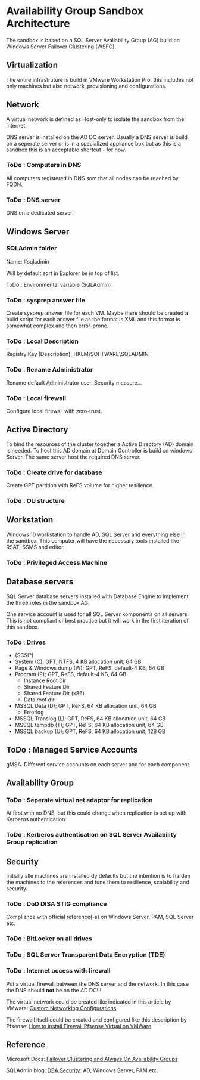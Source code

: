 # Availability Group Sandbox Architecture

The sandbox is based on a SQL Server Availability Group (AG) build on Windows Server Failover Clustering (WSFC).

## Virtualization

The entire infrastruture is build in VMware Workstation Pro. this includes not only machines but also network, provisioning and configurations.

## Network

A virtual network is defined as Host-only to isolate the sandbox from the internet.

DNS server is installed on the AD DC server. Usually a DNS server is build on a seperate server or is in a specialized appliance box but as this is a sandbox this is an acceptable shortcut - for now.

### ToDo : Computers in DNS

All computers registered in DNS som that all nodes can be reached by FQDN.

### ToDo : DNS server

DNS on a dedicated server.

## Windows Server

### SQLAdmin folder

Name: #sqladmin

Will by default sort in Explorer be in top of list.

ToDo : Environmental variable (SQLAdmin)

### ToDo : sysprep answer file

Create sysprep answer file for each VM. Maybe there should be created a build script for each answer file as the format is XML and this format is somewhat complex and then error-prone.

### ToDo : Local Description

Registry Key (Description); HKLM\SOFTWARE\SQLADMIN

### ToDo : Rename Administrator

Rename default Administrator user. Security measure...

### ToDo : Local firewall

Configure local firewall with zero-trust.

## Active Directory

To bind the resources of the cluster together a Active Directory (AD) domain is needed. To host this AD domain at Domain Controller is build on windows Server. The same server host the required DNS server.

### ToDo : Create drive for database

Create GPT partition with ReFS volume for higher resilience.

### ToDo : OU structure

## Workstation

Windows 10 workstation to handle AD, SQL Server and everything else in the sandbox. This computer will have the necessary tools installed like RSAT, SSMS and editor.

### ToDo : Privileged Access Machine

## Database servers

SQL Server database servers installed with Database Engine to implement the three roles in the sandbox AG.

One service account is used for all SQL Server komponents on all servers. This is not compliant or best practice but it will work in the first iteration of this sandbox.

### ToDo : Drives

* (SCSI?)
* System (C); GPT, NTFS, 4 KB allocation unit, 64 GB
* Page & Windows dump (W); GPT, ReFS, default-4 KB, 64 GB
* Program (P); GPT, ReFS, default-4 KB, 64 GB
  * Instance Root Dir
  * Shared Feature Dir
  * Shared Feature Dir (x86)
  * Data root dir
* MSSQL Data (D); GPT, ReFS, 64 KB allocation unit, 64 GB
  * Errorlog
* MSSQL Translog (L); GPT, ReFS, 64 KB allocation unit, 64 GB
* MSSQL tempdb (T); GPT, ReFS, 64 KB allocation unit, 64 GB
* MSSQL backup (U); GPT, ReFS, 64 KB allocation unit, 128 GB

## ToDo : Managed Service Accounts

gMSA. Different service accounts on each server and for each component.

## Availability Group

### ToDo : Seperate virtual net adaptor for replication

At first with no DNS, but this could change when replication is set up with Kerberos authentication.

### ToDo : Kerberos authentication on SQL Server Availability Group replication

## Security

Initially alle machines are installed dy defaults but the intention is to harden the machines to the references and tune them to resilience, scalability and security.

### ToDo : DoD DISA STIG compliance

Compliance with official reference(-s) on Windows Server, PAM, SQL Server etc.

### ToDo : BitLocker on all drives

### ToDo : SQL Server Transparent Data Encryption (TDE)

### ToDo : Internet access with firewall

Put a virtual firewall between the DNS server and the network. In this case the DNS should **not** be on the AD DC!!!

The virtual network could be created like indicated in this article by VMware: [Custom Networking Configurations](https://www.vmware.com/support/ws55/doc/ws_net_configurations_custom.html).

The firewall itself could be created and configured like this description by Pfsense: [How to install Firewall Pfsense Virtual on VMWare](https://techbast.com/2019/05/pfsense-how-to-install-firewall-pfsense-virtual-on-vmware.html). 

## Reference

Microsoft Docs: [Failover Clustering and Always On Availability Groups](https://docs.microsoft.com/en-us/sql/database-engine/availability-groups/windows/failover-clustering-and-always-on-availability-groups-sql-server)

SQLAdmin blog: [DBA Security](https://sqladm.blogspot.com/p/database-security.html): AD, Windows Server, PAM etc.
